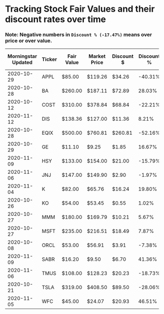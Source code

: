 # Tracking Stock Fair Values and their discount rates over time

### Note: Negative numbers in `Discount % (-17.47%)` means over price or over value.

| Morningstar Updated | Ticker | Fair Value | Market Price | Discount $ | Discount % | Query Date | Out of Date |
|---------------------|--------|------------|--------------|------------|------------|------------|-------------|
| 2020-10-29          | APPL   | $85.00     | $119.26      | $34.26     | -40.31%    | 10/18/2020 | -11         |
| 2020-10-28          | BA     | $260.00    | $187.11      | $72.89     | 28.03%     | 10/18/2020 | -10         |
| 2020-10-12          | COST   | $310.00    | $378.84      | $68.84     | -22.21%    | 10/18/2020 | 6           |
| 2020-11-12          | DIS    | $138.36    | $127.00      | $11.36     | 8.21%      | 10/18/2020 | -25         |
| 2020-10-28          | EQIX   | $500.00    | $760.81      | $260.81    | -52.16%    | 10/18/2020 | -10         |
| 2020-10-29          | GE     | $11.10     | $9.25        | $1.85      | 16.67%     | 10/18/2020 | -11         |
| 2020-11-09          | HSY    | $133.00    | $154.00      | $21.00     | -15.79%    | 10/18/2020 | -22         |
| 2020-11-06          | JNJ    | $147.00    | $149.90      | $2.90      | -1.97%     | 10/18/2020 | -19         |
| 2020-11-04          | K      | $82.00     | $65.76       | $16.24     | 19.80%     | 10/18/2020 | -17         |
| 2020-10-26          | KO     | $54.00     | $53.45       | $0.55      | 1.02%      | 10/18/2020 | -8          |
| 2020-10-27          | MMM    | $180.00    | $169.79      | $10.21     | 5.67%      | 10/18/2020 | -9          |
| 2020-10-27          | MSFT   | $235.00    | $216.51      | $18.49     | 7.87%      | 10/18/2020 | -9          |
| 2020-10-08          | ORCL   | $53.00     | $56.91       | $3.91      | -7.38%     | 10/18/2020 | 10          |
| 2020-11-09          | SABR   | $16.20     | $9.50        | $6.70      | 41.36%     | 10/18/2020 | -22         |
| 2020-11-06          | TMUS   | $108.00    | $128.23      | $20.23     | -18.73%    | 10/18/2020 | -19         |
| 2020-10-21          | TSLA   | $319.00    | $408.50      | $89.50     | -28.06%    | 10/18/2020 | -3          |
| 2020-11-05          | WFC    | $45.00     | $24.07       | $20.93     | 46.51%     | 10/18/2020 | -18         |
